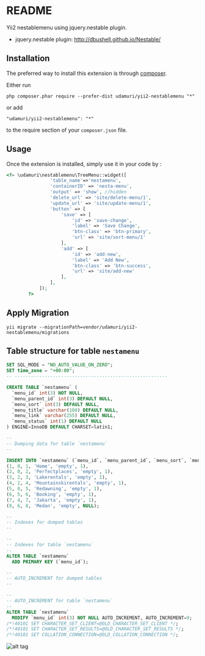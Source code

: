 README
======
Yii2 nestablemenu using jquery.nestable plugin.
- jquery.nestable plugin: http://dbushell.github.io/Nestable/

Installation
------------

The preferred way to install this extension is through [composer](http://getcomposer.org/download/).

Either run

```
php composer.phar require --prefer-dist udamuri/yii2-nestablemenu "*"
```

or add

```
"udamuri/yii2-nestablemenu": "*"
```
to the require section of your `composer.json` file.


Usage
-----

Once the extension is installed, simply use it in your code by  :

```php
<?= \udamuri\nestablemenu\TreeMenu::widget([
	    		'table_name'=>'nestamenu',
	    		'containerID' => 'nesta-menu',
	    		'output' => 'show', //hidden
	    		'delete_url' => 'site/delete-menu/1',
	    		'update_url' => 'site/update-menu/1',
	    		'button' => [
	    			'save' => [
	    				'id' => 'save-change',
	    				'label' => 'Save Change',
	    				'btn-class' => 'btn-primary',
	    				'url' => 'site/sort-menu/1'
	    			],
	    			'add' => [
	    				'id' => 'add-new',
	    				'label' => 'Add New',
	    				'btn-class' => 'btn-success',
	    				'url' => 'site/add-new'
	    			],
	    		],
	    	]); 
	    ?>
```

Apply Migration
-----
```
yii migrate --migrationPath=vendor/udamuri/yii2-nestablemenu/migrations
```

Table structure for table `nestamenu`
-----
```SQL
SET SQL_MODE = "NO_AUTO_VALUE_ON_ZERO";
SET time_zone = "+00:00";
-- --------------------------------------------------------

CREATE TABLE `nestamenu` (
  `menu_id` int(3) NOT NULL,
  `menu_parent_id` int(3) DEFAULT NULL,
  `menu_sort` int(3) DEFAULT NULL,
  `menu_title` varchar(100) DEFAULT NULL,
  `menu_link` varchar(255) DEFAULT NULL,
  `menu_status` int(1) DEFAULT NULL
) ENGINE=InnoDB DEFAULT CHARSET=latin1;

--
-- Dumping data for table `nestamenu`
--

INSERT INTO `nestamenu` (`menu_id`, `menu_parent_id`, `menu_sort`, `menu_title`, `menu_link`, `menu_status`) VALUES
(1, 0, 1, 'Home', 'empty', 1),
(2, 0, 2, 'Perfectplaces', 'empty', 1),
(3, 2, 3, 'Lakerentals', 'empty', 1),
(4, 2, 4, 'Mountainskirentals', 'empty', 1),
(5, 0, 5, 'Redawning', 'empty', 1),
(6, 5, 6, 'Booking', 'empty', 1),
(7, 4, 7, 'Jakarta', 'empty', 1),
(8, 6, 8, 'Medan', 'empty', NULL);

--
-- Indexes for dumped tables
--

--
-- Indexes for table `nestamenu`
--
ALTER TABLE `nestamenu`
  ADD PRIMARY KEY (`menu_id`);

--
-- AUTO_INCREMENT for dumped tables
--

--
-- AUTO_INCREMENT for table `nestamenu`
--
ALTER TABLE `nestamenu`
  MODIFY `menu_id` int(3) NOT NULL AUTO_INCREMENT, AUTO_INCREMENT=9;
/*!40101 SET CHARACTER_SET_CLIENT=@OLD_CHARACTER_SET_CLIENT */;
/*!40101 SET CHARACTER_SET_RESULTS=@OLD_CHARACTER_SET_RESULTS */;
/*!40101 SET COLLATION_CONNECTION=@OLD_COLLATION_CONNECTION */;

```

![alt tag](https://github.com/udamuri/yii2-nestablemenu/blob/master/img.jpg)